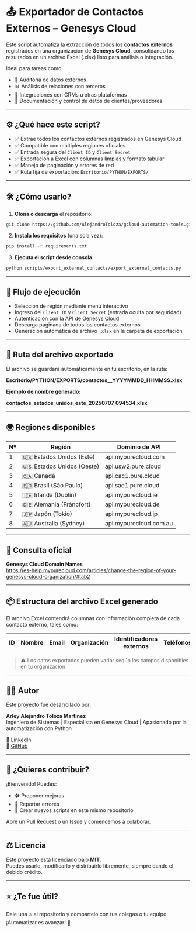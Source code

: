 # 📤 Exportador de Contactos Externos – Genesys Cloud

Este script automatiza la extracción de todos los **contactos externos** registrados en una organización de **Genesys Cloud**, consolidando los resultados en un archivo Excel (.xlsx) listo para análisis o integración.

Ideal para tareas como:

- 🔎 Auditoría de datos externos  
- 📊 Análisis de relaciones con terceros  
- 🔁 Integraciones con CRMs u otras plataformas  
- 📁 Documentación y control de datos de clientes/proveedores  

---

## ⚙️ ¿Qué hace este script?

- ✅ Extrae todos los contactos externos registrados en Genesys Cloud  
- ✅ Compatible con múltiples regiones oficiales  
- ✅ Entrada segura del `Client ID` y `Client Secret`  
- ✅ Exportación a Excel con columnas limpias y formato tabular  
- ✅ Manejo de paginación y errores de red  
- ✅ Ruta fija de exportación: `Escritorio/PYTHON/EXPORTS/`  

---

## 🛠️ ¿Cómo usarlo?

1. **Clona o descarga** el repositorio:

```bash
git clone https://github.com/AlejandroToloza/gcloud-automation-tools.git
```

2. **Instala los requisitos** (una sola vez):

```bash
pip install -r requirements.txt
```

3. **Ejecuta el script desde consola:**

```bash
python scripts/export_external_contacts/export_external_contacts.py
```
---

## 🧩 Flujo de ejecución

- Selección de región mediante menú interactivo  
- Ingreso del `Client ID` y `Client Secret` (entrada oculta por seguridad)  
- Autenticación con la API de Genesys Cloud  
- Descarga paginada de todos los contactos externos  
- Generación automática de archivo `.xlsx` en la carpeta de exportación  

---

## 💾 Ruta del archivo exportado

El archivo se guardará automáticamente en tu escritorio, en la ruta:

**Escritorio/PYTHON/EXPORTS/contactos_<region>_YYYYMMDD_HHMMSS.xlsx**

**Ejemplo de nombre generado:**  

**contactos_estados_unidos_este_20250707_094534.xlsx**

---

## 🌍 Regiones disponibles

| Nº | Región                    | Dominio de API              |
|----|---------------------------|------------------------------|
| 1  | 🇺🇸 Estados Unidos (Este)  | api.mypurecloud.com         |
| 2  | 🇺🇸 Estados Unidos (Oeste) | api.usw2.pure.cloud         |
| 3  | 🇨🇦 Canadá                 | api.cac1.pure.cloud         |
| 4  | 🇧🇷 Brasil (São Paulo)     | api.sae1.pure.cloud         |
| 5  | 🇮🇪 Irlanda (Dublín)       | api.mypurecloud.ie          |
| 6  | 🇩🇪 Alemania (Fráncfort)   | api.mypurecloud.de          |
| 7  | 🇯🇵 Japón (Tokio)          | api.mypurecloud.jp          |
| 8  | 🇦🇺 Australia (Sydney)     | api.mypurecloud.com.au      |

---

## 🔗 Consulta oficial

**Genesys Cloud Domain Names**  
https://es-help.mypurecloud.com/articles/change-the-region-of-your-genesys-cloud-organization/#tab2

---

## 📦 Estructura del archivo Excel generado

El archivo Excel contendrá columnas con información completa de cada contacto externo, tales como:

| ID | Nombre | Email | Organización | Identificadores externos | Teléfonos | Direcciones |
|----|--------|-------|---------------|---------------------------|-----------|-------------|

> ⚠️ Los datos exportados pueden variar según los campos disponibles en tu organización.

---

## 🙋‍♂️ Autor

Este proyecto fue desarrollado por:

**Arley Alejandro Toloza Martínez**  
Ingeniero de Sistemas | Especialista en Genesys Cloud | Apasionado por la automatización con Python  

🔗 [LinkedIn](https://www.linkedin.com/in/alejandrotoloza)  
🔗 [GitHub](https://github.com/AlejandroToloza)  

---

## 🤝 ¿Quieres contribuir?

¡Bienvenido! Puedes:

- 🛠️ Proponer mejoras  
- 🐞 Reportar errores  
- 🌱 Crear nuevos scripts en este mismo repositorio  

Abre un Pull Request o un Issue y comencemos a colaborar.

---

## ⚖️ Licencia

Este proyecto está licenciado bajo **MIT**.  
Puedes usarlo, modificarlo y distribuirlo libremente, siempre dando el debido crédito.

---

## ⭐ ¿Te fue útil?

Dale una ⭐ al repositorio y compártelo con tus colegas o tu equipo.  
¡Automatizar es avanzar! 🚀
